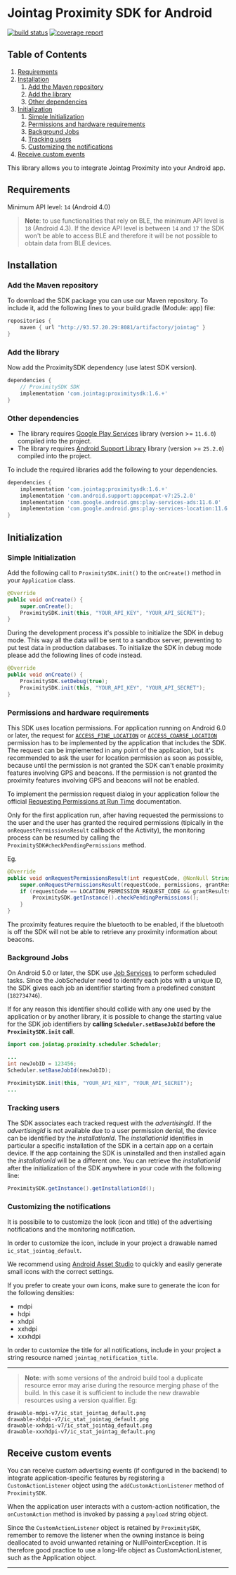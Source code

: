 # Jointag Proximity SDK for Android

[![build status](https://git.hqhosting.it/jointag/proximity-platform/proximitysdk-android/badges/master/build.svg)](https://git.hqhosting.it/jointag/proximity-platform/proximitysdk-android/commits/master)
[![coverage report](https://git.hqhosting.it/jointag/proximity-platform/proximitysdk-android/badges/master/coverage.svg)](https://git.hqhosting.it/jointag/proximity-platform/proximitysdk-android/commits/master)

## Table of Contents

1. [Requirements](#user-content-requirements)
2. [Installation](#user-content-installation)
    1. [Add the Maven repository](#user-content-add-the-maven-repository)
    2. [Add the library](#user-content-add-the-library)
    3. [Other dependencies](#user-content-other-dependencies)
3. [Initialization](#user-content-initialization)
    1. [Simple Initialization](#user-content-simple-initialization)
    2. [Permissions and hardware requirements](#user-content-permissions-and-hardware-requirements)
    3. [Background Jobs](#user-content-background-jobs)
    4. [Tracking users](#user-content-tracking-users)
    5. [Customizing the notifications](#user-content-customizing-the-notifications)
4. [Receive custom events](#user-content-receive-custom-events)

This library allows you to integrate Jointag Proximity into your Android app.

## Requirements

Minimum API level: `14` (Android 4.0)

> **Note**: to use functionalities that rely on BLE, the minimum API level is
> `18` (Android 4.3). If the device API level is between `14` and `17` the SDK
> won't be able to access BLE and therefore it will be not possible to obtain
> data from BLE devices.

## Installation

### Add the Maven repository

To download the SDK package you can use our Maven repository. To include it, add
the following lines to your build.gradle (Module: app) file:

```gradle
repositories {
    maven { url "http://93.57.20.29:8081/artifactory/jointag" }
}
```

### Add the library

Now add the ProximitySDK dependency (use latest SDK version).

```gradle
dependencies {
    // ProximitySDK SDK
    implementation 'com.jointag:proximitysdk:1.6.+'
}
```

### Other dependencies

- The library requires [Google Play Services][google-play-services] library
  (version >= `11.6.0`) compiled into the project.
- The library requires [Android Support Library][android-support-library]
  library (version >= `25.2.0`) compiled into the project.

To include the required libraries add the following to your dependencies.

```gradle
dependencies {
    implementation 'com.jointag:proximitysdk:1.6.+'
    implementation 'com.android.support:appcompat-v7:25.2.0'
    implementation 'com.google.android.gms:play-services-ads:11.6.0'
    implementation 'com.google.android.gms:play-services-location:11.6.0'
}
```

## Initialization

### Simple Initialization

Add the following call to `ProximitySDK.init()` to the `onCreate()` method in
your `Application` class.

```java
@Override
public void onCreate() {
    super.onCreate();
    ProximitySDK.init(this, "YOUR_API_KEY", "YOUR_API_SECRET");
}
```

During the development process it's possible to initialize the SDK in debug
mode. This way all the data will be sent to a sandbox server, preventing to put
test data in production databases. To initialize the SDK in debug mode please
add the following lines of code instead.

```java
@Override
public void onCreate() {
    ProximitySDK.setDebug(true);
    ProximitySDK.init(this, "YOUR_API_KEY", "YOUR_API_SECRET");
}
```

### Permissions and hardware requirements

This SDK uses location permissions. For application running on Android 6.0 or
later, the request for [`ACCESS_FINE_LOCATION`][access-fine-location] or
[`ACCESS_COARSE_LOCATION`][access-coarse-location] permission has to be
implemented by the application that includes the SDK. The request can be
implemented in any point of the application, but it's recommended to ask the
user for location permission as soon as possible, because until the permission
is not granted the SDK can't enable proximity features involving GPS and
beacons. If the permission is not granted the proximity features involving GPS
and beacons will not be enabled.

To implement the permission request dialog in your application follow the
official [Requesting Permissions at Run Time][requesting-permissions]
documentation.

Only for the first application run, after having requested the permissions to
the user and the user has granted the required permissions (tipically in the
`onRequestPermissionsResult` callback of the Activity), the monitoring process
can be resumed by calling the `ProximitySDK#checkPendingPermissions` method.

Eg.

```java
@Override
public void onRequestPermissionsResult(int requestCode, @NonNull String[] permissions, @NonNull int[] grantResults) {
    super.onRequestPermissionsResult(requestCode, permissions, grantResults);
    if (requestCode == LOCATION_PERMISSION_REQUEST_CODE && grantResults[0] == PackageManager.PERMISSION_GRANTED) {
        ProximitySDK.getInstance().checkPendingPermissions();
    }
}
```

The proximity features require the bluetooth to be enabled, if the bluetooth is
off the SDK will not be able to retrieve any proximity information about
beacons.

### Background Jobs

On Android 5.0 or later, the SDK use [Job Services][job-services] to perform
scheduled tasks. Since the JobScheduler need to identify each jobs with a unique
ID, the SDK gives each job an identifier starting from a predefined constant
(`182734746`).

If for any reason this identifier should collide with any one used by the
application or by another library, it is possible to change the starting value
for the SDK job identifiers by __calling `Scheduler.setBaseJobId` before the
`ProximitySDK.init` call__.

```java
import com.jointag.proximity.scheduler.Scheduler;

...
int newJobID = 123456;
Scheduler.setBaseJobId(newJobID);

ProximitySDK.init(this, "YOUR_API_KEY", "YOUR_API_SECRET");
...

```

### Tracking users

The SDK associates each tracked request with the *advertisingId*. If the
*advertisingId* is not available due to a user permission denial, the device can
be identified by the *installationId*. The *installationId* identifies in
particular a specific installation of the SDK in a certain app on a certain
device. If the app containing the SDK is uninstalled and then installed again
the *installationId* will be a different one. You can retrieve the
*installationId* after the initialization of the SDK anywhere in your code with
the following line:

```java
ProximitySDK.getInstance().getInstallationId();
```

### Customizing the notifications

It is possibile to to customize the look (icon and title) of the advertising
notifications and the monitoring notification.

In order to customize the icon, include in your project a drawable named
`ic_stat_jointag_default`.

We recommend using [Android Asset Studio][android-asset-studio] to quickly and
easily generate small icons with the correct settings.

If you prefer to create your own icons, make sure to generate the icon for the
following densities:

- mdpi
- hdpi
- xhdpi
- xxhdpi
- xxxhdpi

In order to customize the title for all notifications, include in your project a
string resource named `jointag_notification_title`.

---

> **Note**: with some versions of the android build tool a duplicate resource
> error may arise during the resource merging phase of the build. In this case
> it is sufficient to include the new drawable resources using a version
> qualifier. Eg:
>
```drawable-hdpi-v7/ic_stat_jointag_default.png
drawable-mdpi-v7/ic_stat_jointag_default.png
drawable-xhdpi-v7/ic_stat_jointag_default.png
drawable-xxhdpi-v7/ic_stat_jointag_default.png
drawable-xxxhdpi-v7/ic_stat_jointag_default.png
```

## Receive custom events

You can receive custom advertising events (if configured in the backend) to
integrate application-specific features by registering a `CustomActionListener`
object using the `addCustomActionListener` method of `ProximitySDK`.

When the application user interacts with a custom-action notification, the
`onCustomAction` method is invoked by passing a `payload` string object.

Since the `CustomActionListener` object is retained by `ProximitySDK`, remember
to remove the listener when the owning instance is being deallocated to avoid
unwanted retaining or NullPointerException. It is therefore good practice to use
a long-life object as CustomActionListener, such as the Application object.

---

[google-play-services]: https://developers.google.com/android/guides/overview#the_google_play_services_apk
[android-support-library]: https://developer.android.com/topic/libraries/support-library/index.html
[requesting-permissions]: https://developer.android.com/training/permissions/requesting.html
[access-fine-location]: https://developer.android.com/reference/android/manifest.permission.html#access-fine-location
[access-coarse-location]: https://developer.android.com/reference/android/manifest.permission.html#access-coarse-location
[android-asset-studio]: https://romannurik.github.io/androidassetstudio/icons-notification.html
[job-services]: https://developer.android.com/reference/android/app/job/jobscheduler
